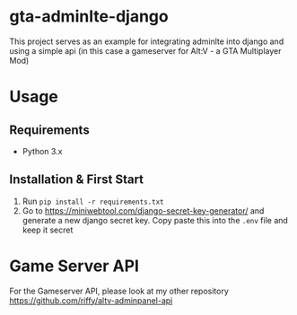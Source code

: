 # gta-adminlte-django
This project serves as an example for integrating adminlte into django and using a simple api (in this case a gameserver for Alt:V - a GTA Multiplayer Mod) 

# Usage

## Requirements
-   Python 3.x

## Installation & First Start

1. Run `pip install -r requirements.txt`
2. Go to https://miniwebtool.com/django-secret-key-generator/ and generate a new django secret key. Copy paste this into the `.env` file and keep it secret


# Game Server API
For the Gameserver API, please look at my other repository https://github.com/riffy/altv-adminpanel-api 